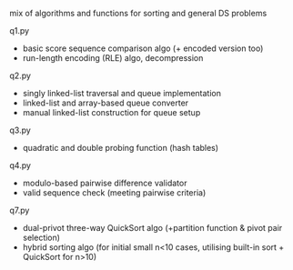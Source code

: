 mix of algorithms and functions for sorting and general DS problems

q1.py
- basic score sequence comparison algo (+ encoded version too)
- run-length encoding (RLE) algo, decompression
  
q2.py
- singly linked-list traversal and queue implementation
- linked-list and array-based queue converter
- manual linked-list construction for queue setup

q3.py
- quadratic and double probing function (hash tables)

q4.py  
- modulo-based pairwise difference validator
- valid sequence check (meeting pairwise criteria)

q7.py  
- dual-privot three-way QuickSort algo (+partition function & pivot pair selection)
- hybrid sorting algo (for initial small n<10 cases, utilising built-in sort + QuickSort for n>10)
